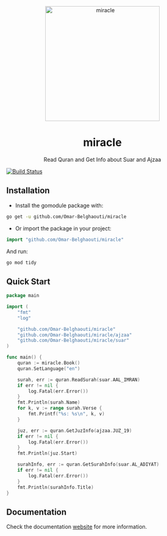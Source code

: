<p align="center">
  <img src="https://user-images.githubusercontent.com/48713070/184625968-de46ff9b-7826-48b1-b6a8-955907584765.png" width=300 alt="miracle" />
</p>

<h1 align="center">miracle</h1>
<p align="center">Read Quran and Get Info about Suar and Ajzaa</p>

[![Build Status](https://github.com/Omar-Belghaouti/miracle/workflows/Go%20test/badge.svg)](https://github.com/Omar-Belghaouti/miracle/actions?query=branch%3Amain)

## Installation

- Install the gomodule package with:

```bash
go get -u github.com/Omar-Belghaouti/miracle
```

- Or import the package in your project:

```go
import "github.com/Omar-Belghaouti/miracle"
```

And run:

```bash
go mod tidy
```

## Quick Start

```go
package main

import (
	"fmt"
	"log"

	"github.com/Omar-Belghaouti/miracle"
	"github.com/Omar-Belghaouti/miracle/ajzaa"
	"github.com/Omar-Belghaouti/miracle/suar"
)

func main() {
	quran := miracle.Book()
	quran.SetLanguage("en")

	surah, err := quran.ReadSurah(suar.AAL_IMRAN)
	if err != nil {
		log.Fatal(err.Error())
	}
	fmt.Println(surah.Name)
	for k, v := range surah.Verse {
		fmt.Printf("%s: %s\n", k, v)
	}

	juz, err := quran.GetJuzInfo(ajzaa.JUZ_19)
	if err != nil {
		log.Fatal(err.Error())
	}
	fmt.Println(juz.Start)

	surahInfo, err := quran.GetSurahInfo(suar.AL_ADIYAT)
	if err != nil {
		log.Fatal(err.Error())
	}
	fmt.Println(surahInfo.Title)
}
```

## Documentation

Check the documentation [website](https://omdxp.github.io/miracle-docs/) for more information.
